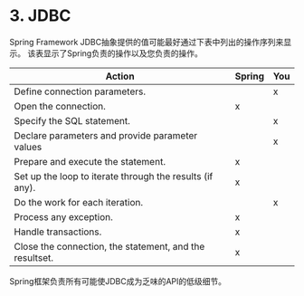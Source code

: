 # 3. JDBC

Spring Framework JDBC抽象提供的值可能最好通过下表中列出的操作序列来显示。 该表显示了Spring负责的操作以及您负责的操作。

Action|Spring|You
-|-|-
Define connection parameters.||x
Open the connection.|x|
Specify the SQL statement.||x
Declare parameters and provide parameter values||x
Prepare and execute the statement.|x|
Set up the loop to iterate through the results (if any).|x|
Do the work for each iteration.||x
Process any exception.|x|
Handle transactions.|x|
Close the connection, the statement, and the resultset.|x|

Spring框架负责所有可能使JDBC成为乏味的API的低级细节。
